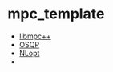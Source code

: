 # mpc_template
- [libmpc++](https://github.com/nicolapiccinelli/libmpc/tree/master)
- [OSQP](https://osqp.org/docs/get_started/sources.html)
- [NLopt](https://nlopt.readthedocs.io/en/latest/NLopt_Installation/)
- 
